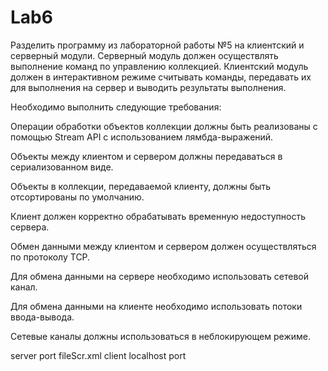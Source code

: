 # Lab6
Разделить программу из лабораторной работы №5 на клиентский и серверный модули. Серверный модуль должен осуществлять выполнение команд по управлению коллекцией. Клиентский модуль должен в интерактивном режиме считывать команды, передавать их для выполнения на сервер и выводить результаты выполнения.

Необходимо выполнить следующие требования:

Операции обработки объектов коллекции должны быть реализованы с помощью Stream API с использованием лямбда-выражений.

Объекты между клиентом и сервером должны передаваться в сериализованном виде.

Объекты в коллекции, передаваемой клиенту, должны быть отсортированы по умолчанию.

Клиент должен корректно обрабатывать временную недоступность сервера.

Обмен данными между клиентом и сервером должен осуществляться по протоколу TCP.

Для обмена данными на сервере необходимо использовать сетевой канал.

Для обмена данными на клиенте необходимо использовать потоки ввода-вывода.

Сетевые каналы должны использоваться в неблокирующем режиме.

server port fileScr.xml
client localhost port
